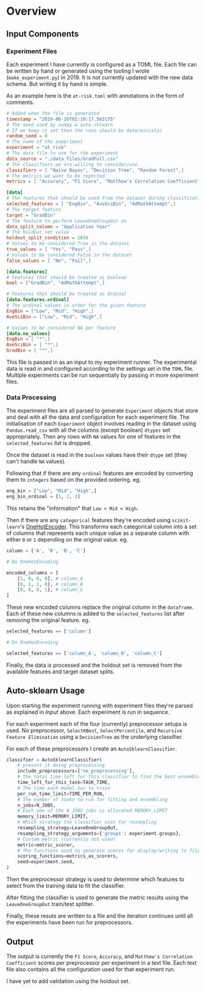 # Overview

## Input Components

### Experiment Files

Each experiment I have currently is configured as a TOML file. Each file can be written by hand or generated using the tooling I wrote (`make_experiment.py`) in 2019. It is not currently updated with the new data schema. But writing it by hand is simple.

As an example here is the `at-risk.toml` with annotations in the form of comments.

```toml
# Added when the file is generated
timestamp = "2019-06-10T02:10:17.563175"
# The seed used by numpy & auto-sklearn
# If we keep it set then the runs should be deterministic
random_seed = 0
# The name of the experiment
experiment = "at_risk"
# The data file to use for the experiment
data_source = "./data_files/GradFull.csv"
# The classifiers we are willing to consider/use
classifiers = [ "Naive Bayes", "Decision Tree", "Random Forest",]
# The metrics we want to be reported
metrics = [ "Accuracy", "F1 Score", "Matthew's Correlation Coefficient",]

[data]
# The features that should be used from the dataset during classification
selected_features = [ "EngBin", "AveSciBin", "AdMathAttempt",]
# The target feature
target = "GradBin"
# The feature to perform LeaveOneGroupOut on
data_split_column = "Application Year"
# The holdout set value
holdout_split_condition = 2016
# Values to be considered True in the dataset
true_values = [ "Yes", "Pass",]
# Values to be considered False in the dataset
false_values = [ "No", "Fail",]

[data.features]
# Features that should be treated as boolean
bool = ["GradBin", "AdMathAttempt",]

# Features that should be treated as Ordinal
[data.features.ordinal]
# The ordinal values in order for the given feature
EngBin = ["Low", "Mid", "High",]
AveSciBin = ["Low", "Mid", "High",]

# Values to be considered NA per feature
[data.na_values]
EngBin = [ "*",]
AveSciBin = [ "*",]
GradBin = [ "*",]
```

This file is passed in as an input to my experiment runner. The experimental data is read in and configured according to the settings set in the `TOML` file. Multiple experiments can be run sequentially by passing in more experiment files.

### Data Processing

The experiment files are all parsed to generate `Experiment` objects that store and deal with all the data and configuration for each experiment file. The initialisation of each `Experiment` object involves reading in the dataset using `Pandas.read_csv` with all the columns (except boolean) `dtypes` set appropriately. Then any rows with `NA` values for one of features in the `selected_features` list is dropped.

Once the dataset is read in the `boolean` values have their `dtype` set (they can't handle `NA` values). 

Following that if there are any `ordinal` features are encoded by converting them to `integers` based on the provided ordering. eg. 

```python
eng_bin = ["Low", "Mid", "High",]
eng_bin_ordinal = [1, 2, 3]
```

This retains the "information" that `Low < Mid < High`.

Then if there are any `categorical` features they're encoded using `scikit-learn`'s [OneHotEncoder](http://scikit-learn.org/stable/modules/generated/sklearn.preprocessing.OneHotEncoder.html). This transforms each categorical column into a set of columns that represents each unique value as a separate column with either `0` or `1` depending on the original value. eg.

```python
column = ['A', 'B', 'B', 'C']

# Do OneHotEncoding

encoded_columns = [
    [1, 0, 0, 0], # column_A
    [0, 1, 1, 0], # column_B
    [0, 0, 0, 1], # column_C
]
```

These new encoded columns replace the original column in the `dataframe`. Each of these new columns is added to the `selected_features` list after removing the original feature. eg.

```python
selected_features == ['column']

# Do OneHotEncoding

selected_features == ['column_A', 'column_B', 'column_C']
```

Finally, the data is processed and the holdout set is removed from the available features and target dataset splits.

## Auto-sklearn Usage

Upon starting the experiment running with experiment files they're parsed as explained in *Input* above. Each experiment is run in sequence.

For each experiment each of the four (currently) preprocessor setups is used. No preprocessor, `SelectKBest`, `SelectPercentile`, and `Recursive Feature Elimination` using a `DecisionTree` as the underlying classifier.

For each of these preprocessors I create an `AutoSklearnClassifier`.

```python
classifier = AutoSklearnClassifier(
    # prevent it doing preprocessing
    include_preprocessors=['no_preprocessing'],
    # The total time left for this classifier to find the best ensemble
    time_left_for_this_task=TASK_TIME,
    # The time each model has to train
    per_run_time_limit=TIME_PER_RUN,
    # The number of tasks to run for fitting and ensembling
    n_jobs=N_JOBS,
    # Each one of the N_JOBS jobs is allocated MEMORY_LIMIT
    memory_limit=MEMORY_LIMIT,
    # Which strategy the classifier uses for resampling
    resampling_strategy=LeaveOneGroupOut,
    resampling_strategy_arguments={'groups': experiment.groups},
    # Custom metric (currently not used)
    metric=metric_scorer,
    # The functions used to generate scores for display/writing to file
    scoring_functions=metrics_as_scorers,
    seed=experiment.seed,
)
```

Then the preprocessor strategy is used to determine which features to select from the training data to fit the classifier.

After fitting the classifier is used to generate the metric results using the `LeaveOneGroupOut` train/test splitter.

Finally, these resuts are written to a file and the iteration continues until all the experiments have been run for preprocessors.

## Output

The output is currently the `F1 Score`, `Accuracy`, and `Matthew's Correlation Coefficient` scores per preprocessor per experiment in a text file. Each text file also contains all the configuration used for that experiment run.

I have yet to add validation using the holdout set.
